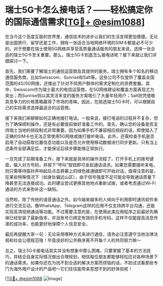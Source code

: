 # 瑞士5G卡怎么接电话？——轻松搞定你的国际通信需求[[TG💪+ @esim1088](https://t.me/s/esim1088)]

在当今这个高度互联的世界里，通信技术的进步让我们的生活变得更加便捷。无论是出国旅行、留学还是工作，拥有一张适合当地网络环境的SIM卡都是必不可少的。对于想要在瑞士使用5G网络并享受高质量通话服务的朋友来说，选择一张合适的瑞士5G卡至关重要。那么，瑞士5G卡到底怎么接电话呢？接下来就让我们详细探讨一下。

首先，我们需要了解瑞士的通信运营商及其提供的服务。瑞士拥有多个知名的移动通信服务商，比如Swisscom、Sunrise和Salt等。这些公司不仅提供了覆盖全国范围的4G/5G网络，还推出了针对不同用户群体的需求定制化的资费套餐。其中，Swisscom作为瑞士最大的电信运营商，在5G网络建设和覆盖方面表现尤为突出；而Sunrise则以其灵活多变的服务方案吸引了大量年轻用户；Salt则凭借极具竞争力的价格策略赢得了市场的青睐。因此，在挑选瑞士5G卡时，可以根据自己的实际需求选择最适合的运营商。

接下来我们来聊聊如何正确地接打电话。一般来说，接打电话的过程并不复杂，但为了确保顺利操作，还是有必要提前做好准备工作的。首先，确认您的设备是否支持瑞士当地的频段制式非常重要。因为如果手机不兼容相应频段的话，即使插入了正确的SIM卡也无法正常使用5G网络或拨打接听电话。此外，还需检查手机是否启用了自动获取位置信息功能以及是否允许使用移动数据进行同步更新。只有当上述条件全部满足后，才能保证后续步骤能够正常执行。

一旦完成了前期准备工作，接下来就是具体的操作流程了。打开手机上的拨号键盘，输入对方号码，并按下“呼叫”按钮即可发起通话请求。如果您需要接听来电，则只需等待振铃声响起后点击屏幕上的绿色接通键即可开始对话。值得注意的是，在某些特殊情况下（如身处偏远山区），由于信号强度不足可能会导致通话质量下降甚至无法连接成功。此时建议尝试更换其他地点重新试拨，或者考虑通过Wi-Fi通话的方式来弥补这一缺陷。

当然啦，除了传统的语音通话之外，如今越来越多的人倾向于利用即时通讯软件来进行交流互动。像WhatsApp、Telegram这样的应用不仅支持跨平台沟通，还能实现高清视频通话等功能。不过需要注意的是，在使用此类应用程序之前最好先确保已经安装了最新版本，并且账号已绑定有效的手机号码。这样不仅能提高消息传递的成功率，也能更好地保障个人信息安全。

最后再提醒大家一句：无论采用哪种方式来进行通信，请务必注意遵守当地法律法规和社会公德规范哦！毕竟良好的公共秩序离不开每个人的共同努力嘛～

总之，瑞士5G卡接电话其实并没有想象中那么困难。只要掌握了基本的方法技巧，并结合自身实际情况做出合理规划，相信每位朋友都能够轻松应对各种场景下的通话需求。如果你还在为找不到合适的解决方案而烦恼的话，不妨试试看那些专门为海外用户设计的产品吧～它们往往能带来意想不到的好体验呢！

[[TG💪+ @esim1088](https://t.me/s/esim1088) ![Image](https://i.postimg.cc/4NQfJmqS/Snipaste-2025-05-13-00-14-12.png)]